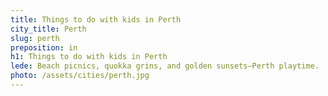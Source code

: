```yaml
---
title: Things to do with kids in Perth
city_title: Perth
slug: perth
preposition: in
h1: Things to do with kids in Perth
lede: Beach picnics, quokka grins, and golden sunsets—Perth playtime.
photo: /assets/cities/perth.jpg
---
```




